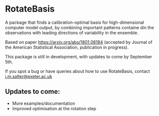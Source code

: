 # RotateBasis

A package that finds a calibration-optimal basis for high-dimensional computer model output, by combining important patterns containe din the observations with leading directions of variability in the ensemble.

Based on paper https://arxiv.org/abs/1801.08184 (accepted by Journal of the American Statistical Association, publication in progress).

This package is still in development, with updates to come by September 5th.

If you spot a bug or have queries about how to use RotateBasis, contact j.m.salter@exeter.ac.uk

## Updates to come:

- More examples/documentation
- Improved optimisation at the rotation step
